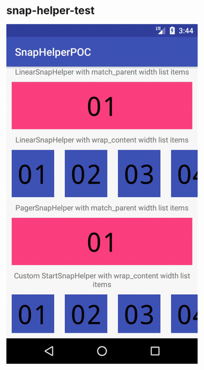 # snap-helper-test
<p align="center">
  <img src="https://raw.githubusercontent.com/zurche/snap-helper-test/master/img/snap_helper_test_II.gif" alt="Example App"/>
</p>
